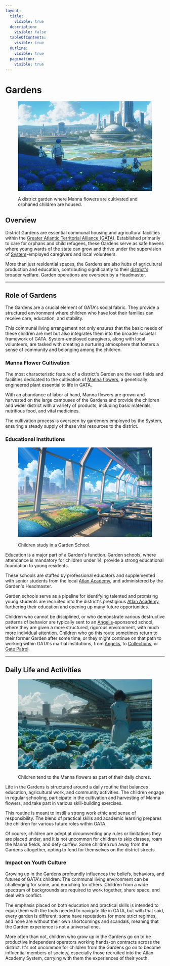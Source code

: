 ```yaml
---
layout:
  title:
    visible: true
  description:
    visible: false
  tableOfContents:
    visible: true
  outline:
    visible: true
  pagination:
    visible: true
---
```


# Gardens

<figure><img src="../../../.gitbook/assets/gardens.png" alt=""><figcaption><p>A district garden where Manna flowers are cultivated and orphaned children are housed.</p></figcaption></figure>

## **Overview**

District Gardens are essential communal housing and agricultural facilities within the [Greater Atlantic Territorial Alliance (GATA)](../the-basics.md). Established primarily to care for orphans and child refugees, these Gardens serve as safe havens where young wards of the state can grow and thrive under the supervision of [System](../politics/the-system.md)-employed caregivers and local volunteers.&#x20;

More than just residential spaces, the Gardens are also hubs of agricultural production and education, contributing significantly to their [district's](../politics/districts.md) broader welfare. Garden operations are overseen by a Headmaster.

***

## **Role of Gardens**

The Gardens are a crucial element of GATA's social fabric. They provide a structured environment where children who have lost their families can receive care, education, and stability.

This communal living arrangement not only ensures that the basic needs of these children are met but also integrates them into the broader societal framework of GATA. System-employed caregivers, along with local volunteers, are tasked with creating a nurturing atmosphere that fosters a sense of community and belonging among the children.

### **Manna Flower Cultivation**

The most characteristic feature of a district's Garden are the vast fields and facilities dedicated to the cultivation of [Manna flowers](../../science-and-tech/the-manna-flower.md), a genetically engineered plant essential to life in GATA.

With an abundance of labor at hand, Manna flowers are grown and harvested on the large campuses of the Gardens and provide the children and wider district with a variety of products, including basic materials, nutritious food, and vital medicines.

The cultivation process is overseen by gardeners employed by the System, ensuring a steady supply of these vital resources to the district.

### **Educational Institutions**

<figure><img src="../../../.gitbook/assets/gardenschools-345.png" alt="" width="563"><figcaption><p>Children study in a Garden School.</p></figcaption></figure>

Education is a major part of a Garden's function. Garden schools, where attendance is mandatory for children under 14, provide a strong educational foundation to young residents.

These schools are staffed by professional educators and supplemented with senior students from the local [Atlan Academy](the-atlan-academy-system.md), and administered by the Garden's Headmaster.

Garden schools serve as a pipeline for identifying talented and promising young students are recruited into the district's prestigious [Atlan Academy](the-atlan-academy-system.md), furthering their education and opening up many future opportunities.

Children who cannot be disciplined, or who demonstrate various destructive patterns of behavior are typically sent to an [Angelis](../military-and-defense/angelis.md)-sponsored school, where they are given a more structured, rigorous environment, with much more individual attention. Children who go this route sometimes return to their former Garden after some time, or they might continue on that path to working within GATA's martial institutions, from [Angelis](../military-and-defense/angelis.md), to [Collections](../law-and-order/collections.md), or [Gate Patrol](../borders-and-travel/gate-patrol.md).

***

## **Daily Life and Activities**

<figure><img src="../../../.gitbook/assets/gardens-9434.png" alt="" width="563"><figcaption><p>Children tend to the Manna flowers as part of their daily chores.</p></figcaption></figure>

Life in the Gardens is structured around a daily routine that balances education, agricultural work, and community activities. The children engage in regular schooling, participate in the cultivation and harvesting of Manna flowers, and take part in various skill-building exercises.

This routine is meant to instill a strong work ethic and sense of responsibility. The blend of practical skills and academic learning prepares the children for various future roles within GATA.

Of course, children are adept at circumventing any rules or limitations they are placed under, and it is not uncommon for children to skip classes, roam the Manna fields, and defy curfew. Some children run away from the Gardens altogether, opting to fend for themselves on the district streets.

### **Impact on Youth Culture**

Growing up in the Gardens profoundly influences the beliefs, behaviors, and futures of GATA's children. The communal living environment can be challenging for some, and enriching for others. Children from a wide spectrum of backgrounds are required to work together, share space, and deal with conflict.

The emphasis placed on both education and practical skills is intended to equip them with the tools needed to navigate life in GATA, but with that said, every garden is different; some have reputations for more strict regimes, and none are without their own shortcomings and scandals, meaning that the Garden experience is not a universal one.

More often than not, children who grow up in the Gardens go on to be productive independent operators working hands-on contracts across the district. It's not uncommon for children from the Gardens go on to become influential members of society, especially those recruited into the Atlan Academy System, carrying with them the experiences of their youth.

